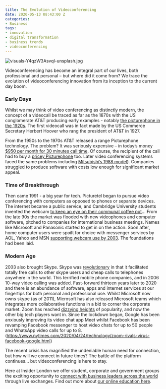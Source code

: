 ```yaml
---
title: The Evolution of Videoconferencing
date: 2020-05-13 08:43:00 Z
categories:
- Business
tags:
- innovation
- digital transformation
- business trends
- videoconferencing
---
```


![visuals-Y4qzW3AsvqI-unsplash.jpg](/uploads/visuals-Y4qzW3AsvqI-unsplash.jpg)

Videoconferencing has become an integral part of our lives, both professional and personal – but where did it come from? We trace the evolution of videoconferencing innovation from its inception to the current day boom. 

### Early Days
Whilst we may think of video conferencing as distinctly modern, the concept of a videocall be traced as far as the 1870s with the US conglomerate AT&T producing early examples - notably [the picturephone in the 1920s](https://www.bmmagazine.co.uk/tech/history-video-conferencing/). The first videocall was in fact made by the US Commerce Secretary Herbert Hoover who rang the president of AT&T in 1927. 

From the 1950s to the 1970s AT&T released a range Picturephone technology. The problem? It was seriously expensive – in today’s money [$950 per month for 30 minutes call time](https://www.lifesize.com/en/video-conferencing-blog/history-of-video-conferencing). Of course, the recipient of the call had to buy a [pricey Picturephone](https://ethw.org/Picturephone) too. Later video conferencing systems faced the same problems including [Mitsubishi’s 1988 model](https://www.technologizer.com/2010/06/14/videophones/7/)). Companies struggled to produce software with costs low enough for significant market appeal.  

### Time of Breakthrough
Then came 1991 - a big year for tech. Picturetel began to pursue video conferencing with computers as opposed to phones or separate devices. The internet became a public service, and Cambridge University students invented the webcam [to keep an eye on their communal coffee pot](https://www.bbc.co.uk/news/technology-20439301)... From the late 90s the market was flooded with new videophones and computer software, pitched to companies for international business meetings. Names like Microsoft and Panasonic started to get in on the action.
Soon after, home computer users were spoilt for choice with messenger services by AOL, Yahoo and MSN [supporting webcam use by 2003](https://www.lifesize.com/en/video-conferencing-blog/history-of-video-conferencing). The foundations had been laid. 
 
### Modern Age
2003 also brought Skype. Skype was [revolutionary](https://www.theguardian.com/technology/2010/aug/12/skype-internet-telephony-bskyb) in that it facilitated totally free calls to other skype users and cheap calls to telephones anywhere in the world. This terrified mobile phone companies, and in 2006 10-way video calling was added.
Fast-forward thirteen years later to 2020 and there is an abundance of software, apps and internet services at our fingertips for both personal and professional use. Whilst Microsoft now owns skype (as of 2011), Microsoft has also released Microsoft teams which integrates more collaborative functions in a bid to corner the corporate market. Zoom has reached [dizzying heights](https://www.insiderlondon.com/blog/covid-19-where-is-money-being-spent/) of popularity, and now the other big tech players want in. Since the lockdown began, Google has been anxiously improving its video chat app Meet whilst Facebook has been revamping Facebook messenger to host video chats for up to 50 people and WhatsApp video calls for up to 8. (https://www.nytimes.com/2020/04/24/technology/zoom-rivals-virus-facebook-google.html)


The recent crisis has magnified the undeniable human need for connection, but how will we connect in future times? The battle of the platform continues… but videoconferencing is here to stay.

Here at Insider London we offer student, corporate and government groups the exciting opportunity to [connect with business leaders across the world](https://www.insiderlondon.com/online-education/online-company-visits/) through live exchanges. Find out more about [our online education here](https://www.insiderlondon.com/online-education/).
